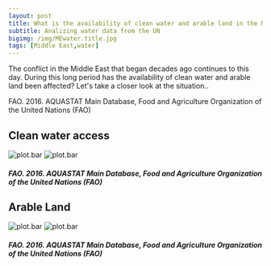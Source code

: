 ```yaml
---
layout: post
title: What is the availability of clean water and arable land in the Middle East?
subtitle: Analizing water data from the UN
bigimg: /img/MEwater.title.jpg
tags: [Middle East,water]
---
```

The conflict in the Middle East that began decades ago continues to this day. During this long period has the availability of clean water and arable land been affected? Let's take a closer look at the situation..


FAO. 2016. AQUASTAT Main Database, Food and Agriculture Organization of the United Nations (FAO)

## Clean water access
![plot.bar](https://github.com/ed-chin-git/ed-chin-git.github.io/raw/master/img/plot.bar.water.png)
![plot.bar](https://github.com/ed-chin-git/ed-chin-git.github.io/raw/master/img/plot.heat.water.png)
##### FAO. 2016. AQUASTAT Main Database, Food and Agriculture Organization of the United Nations (FAO)

## Arable Land
![plot.bar](https://github.com/ed-chin-git/ed-chin-git.github.io/raw/master/img/plot.bar.culti.png)
![plot.bar](https://github.com/ed-chin-git/ed-chin-git.github.io/raw/master/img/plot.heat.culti.png)
##### FAO. 2016. AQUASTAT Main Database, Food and Agriculture Organization of the United Nations (FAO)




